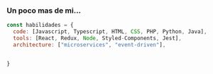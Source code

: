

### Un poco mas de mi...  

```javascript
const habilidades = {
  code: [Javascript, Typescript, HTML, CSS, PHP, Python, Java],
  tools: [React, Redux, Node, Styled-Components, Jest],
  architecture: ["microservices", "event-driven"],


}
```




